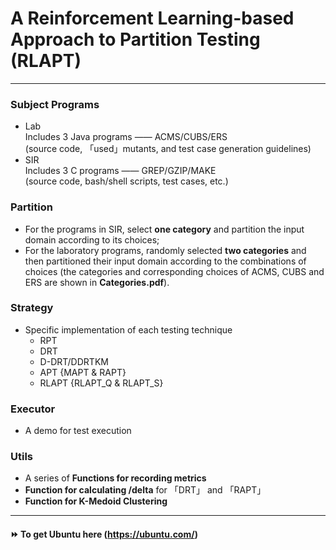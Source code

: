 # A Reinforcement Learning-based Approach to Partition Testing (RLAPT)

***

### Subject Programs

* Lab  
  Includes 3 Java programs —— ACMS/CUBS/ERS  
  (source code, 「used」mutants, and test case generation guidelines)
* SIR  
  Includes 3 C programs —— GREP/GZIP/MAKE  
  (source code, bash/shell scripts, test cases, etc.)

### Partition

* For the programs in SIR, select **one category** and partition the input domain according to its choices;
* For the laboratory programs, randomly selected **two categories** and then partitioned their input domain according to
  the combinations of choices (the categories and corresponding choices of ACMS, CUBS and ERS are shown in 
  **Categories.pdf**).

### Strategy

* Specific implementation of each testing technique
    * RPT
    * DRT
    * D-DRT/DDRTKM
    * APT {MAPT & RAPT}
    * RLAPT {RLAPT_Q & RLAPT_S}

### Executor

* A demo for test execution

### Utils

* A series of **Functions for recording metrics**
* **Function for calculating /delta** for 「DRT」 and 「RAPT」
* **Function for K-Medoid Clustering**

***

#### ⏩ To get Ubuntu here (https://ubuntu.com/)
